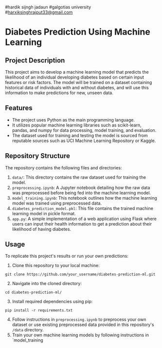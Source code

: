 #hardik sijngh jadaun
#galgotias university
#harxiksinghrajput33@gmail.com

# Diabetes Prediction Using Machine Learning

## Project Description
This project aims to develop a machine learning model that predicts the likelihood of an individual developing diabetes based on certain input features or risk factors. The model will be trained on a dataset containing historical data of individuals with and without diabetes, and will use this information to make predictions for new, unseen data.

## Features
- The project uses Python as the main programming language.
- It utilizes popular machine learning libraries such as scikit-learn, pandas, and numpy for data processing, model training, and evaluation.
- The dataset used for training and testing the model is sourced from reputable sources such as UCI Machine Learning Repository or Kaggle.

## Repository Structure
The repository contains the following files and directories:
1. `data/`: This directory contains the raw dataset used for training the model.
2. `preprocessing.ipynb`: A Jupyter notebook detailing how the raw data was preprocessed before being fed into the machine learning model. 
3. `model_training.ipynb`: This notebook outlines how the machine learning model was trained using preprocessed data.
4. `diabetes_prediction_model.pkl`: This file contains the trained machine learning model in pickle format.
5. `app.py`: A simple implementation of a web application using Flask where users can input their health information to get a prediction about their likelihood of having diabetes.

## Usage
To replicate this project's results or run your own predictions:
1. Clone this repository to your local machine: 
```
git clone https://github.com/your_username/diabetes-prediction-ml.git
```
2. Navigate into the cloned directory:
```
cd diabetes-prediction-ml/
```
3. Install required dependencies using pip:
```
pip install -r requirements.txt
``` 
4. Follow instructions in `preprocessing.ipynb` to preprocess your own dataset or use existing preprocessed data provided in this repository's `/data` directory.
5. Train your own machine learning models by following instructions in `model_training
